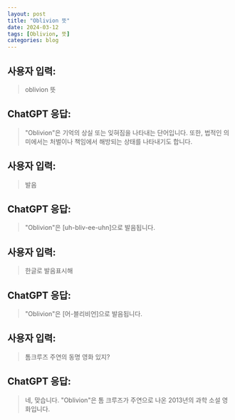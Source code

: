 ```yaml
---
layout: post
title: "Oblivion 뜻"
date: 2024-03-12
tags: [Oblivion, 뜻]
categories: blog
---
```


## 사용자 입력:
> oblivion 뜻

## ChatGPT 응답:
> "Oblivion"은 기억의 상실 또는 잊혀짐을 나타내는 단어입니다. 또한, 법적인 의미에서는 처벌이나 책임에서 해방되는 상태를 나타내기도 합니다.

## 사용자 입력:
> 발음

## ChatGPT 응답:
> "Oblivion"은 [uh-bliv-ee-uhn]으로 발음됩니다.

## 사용자 입력:
> 한글로 발음표시해

## ChatGPT 응답:
> "Oblivion"은 [어-블리비언]으로 발음됩니다.

## 사용자 입력:
> 톰크루즈 주연의 동명 영화 있지?

## ChatGPT 응답:
> 네, 맞습니다. "Oblivion"은 톰 크루즈가 주연으로 나온 2013년의 과학 소설 영화입니다.

